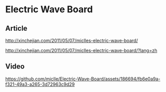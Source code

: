 # Electric Wave Board

## Article

http://xinchejian.com/2011/05/07/miclles-electric-wave-board/

http://xinchejian.com/2011/05/07/miclles-electric-wave-board/?lang=zh

## Video

https://github.com/miclle/Electric-Wave-Board/assets/186694/fb6e0a9a-f321-49a3-a265-3d72963c9d29

